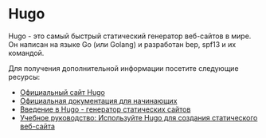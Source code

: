 # Hugo

Hugo - это самый быстрый статический генератор веб-сайтов в мире. Он написан на языке Go (или Golang) и разработан bep, spf13 и их командой.

Для получения дополнительной информации посетите следующие ресурсы:

- [Официальный сайт Hugo](https://gohugo.io/)
- [Официальная документация для начинающих](https://gohugo.io/documentation/)
- [Введение в Hugo - генератор статических сайтов](https://www.youtube.com/watch?v=qtIqKaDlqXo&list=PLLAZ4kZ9dFpOnyRlyS-liKL5ReHDcj4G3)
- [Учебное руководство: Используйте Hugo для создания статического веб-сайта](https://thenewstack.io/tutorial-use-hugo-to-generate-a-static-website/)
